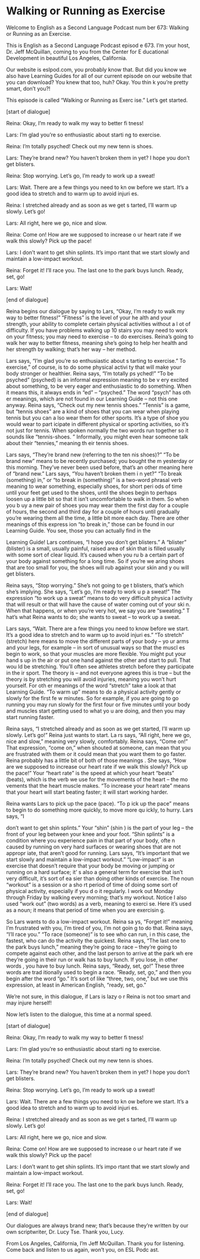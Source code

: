 # Walking or Running as Exercise

Welcome to English as a Second Language Podcast num ber 673: Walking or Running as an Exercise.

This is English as a Second Language Podcast episod e 673.  I’m your host, Dr. Jeff McQuillan, coming to you from the Center for E ducational Development in beautiful Los Angeles, California.

Our website is eslpod.com, you probably know that.  But did you know we also have Learning Guides for all of our current episode  on our website that you can download?  You knew that too, huh?  Okay.  You thin k you’re pretty smart, don’t you?!

This episode is called “Walking or Running as Exerc ise.”  Let’s get started.

[start of dialogue]

Reina:  Okay, I’m ready to walk my way to better fi tness!

Lars:  I’m glad you’re so enthusiastic about starti ng to exercise.

Reina:  I’m totally psyched!  Check out my new tenn is shoes.

Lars:  They’re brand new?  You haven’t broken them in yet?  I hope you don’t get blisters.

Reina:  Stop worrying.  Let’s go, I’m ready to work  up a sweat!

Lars:  Wait.  There are a few things you need to kn ow before we start.  It’s a good idea to stretch and to warm up to avoid injuri es.

Reina:  I stretched already and as soon as we get s tarted, I’ll warm up slowly. Let’s go!

Lars:  All right, here we go, nice and slow.

Reina:  Come on!  How are we supposed to increase o ur heart rate if we walk this slowly?  Pick up the pace!

Lars:  I don’t want to get shin splints.  It’s impo rtant that we start slowly and maintain a low-impact workout.

 Reina:  Forget it!  I’ll race you.  The last one to  the park buys lunch.  Ready, set, go!

Lars:  Wait!

[end of dialogue]

Reina begins our dialogue by saying to Lars, “Okay,  I’m ready to walk my way to better fitness!”  “Fitness” is the level of your he alth and your strength, your ability to complete certain physical activities without a l ot of difficulty.  If you have problems walking up 10 stairs you may need to work on your fitness; you may need to exercise – to do exercises.  Reina’s going to walk her way to better fitness, meaning she’s going to help her health and  her strength by walking; that’s her way – her method.

Lars says, “I’m glad you’re so enthusiastic about s tarting to exercise.”  To exercise,” of course, is to do some physical activi ty that will make your body stronger or healthier.  Reina says, “I’m totally ps yched!”  “To be psyched” (psyched) is an informal expression meaning to be v ery excited about something, to be very eager and enthusiastic to do something.  When it means this, it always ends in “ed” – “psyched.”  The word “psych” has oth er meanings, which are not found in our Learning Guide – not this one anyway.  Reina says, “Check out my new tennis shoes.”  “Tennis” is a game, but “tennis  shoes” are a kind of shoes that you can wear when playing tennis but you can a lso wear them for other sports.  It’s a type of shoe you would wear to part icipate in different physical or sporting activities, so it’s not just for tennis.  When spoken normally the two words run together so it sounds like “tennis-shoes. ”  Informally, you might even hear someone talk about their “tennies,” meaning th eir tennis shoes.

Lars says, “They’re brand new (referring to the ten nis shoes)?”  “To be brand new” means to be recently purchased; you bought the m yesterday or this morning.  They’ve never been used before, that’s an other meaning here of “brand new.”  Lars says, “You haven’t broken them i n yet?”  “To break (something) in,” or “to break in (something)” is a two-word phrasal verb meaning to wear something, especially shoes, for short peri ods of time until your feet get used to the shoes, until the shoes begin to perhaps  loosen up a little bit so that it isn’t uncomfortable to walk in them.  So when you b uy a new pair of shoes you may wear them the first day for a couple of hours, the second and third day for a couple of hours until gradually you’re wearing them  all the time, a little bit more each day.  There are other meanings of this express ion “to break in,” those can be found in our Learning Guide.  You see, those you  can actually find in the

Learning Guide!  Lars continues, “I hope you don’t get blisters.”  A “blister” (blister) is a small, usually painful, raised area of skin that is filled usually with some sort of clear liquid.  It’s caused when you ru b a certain part of your body against something for a long time.  So if you’re we aring shoes that are too small for you, the shoes will rub against your skin and y ou will get blisters.

Reina says, “Stop worrying.”  She’s not going to ge t blisters, that’s which she’s implying.  She says, “Let’s go, I’m ready to work u p a sweat!”  The expression “to work up a sweat” means to do very difficult physica l activity that will result or that will have the cause of water coming out of your ski n.  When that happens, or when you’re very hot, we say you are “sweating.”  T hat’s what Reina wants to do; she wants to sweat – to work up a sweat.

Lars says, “Wait.  There are a few things you need to know before we start.  It’s a good idea to stretch and to warm up to avoid injuri es.”  “To stretch” (stretch) here means to move the different parts of your body – yo ur arms and your legs, for example – in sort of unusual ways so that the muscl es begin to work, so that your muscles are more flexible.  You might put your hand s up in the air or put one hand against the other and start to pull.  That wou ld be stretching.  You’ll often see athletes stretch before they participate in the ir sport.  The theory is – and not everyone agrees this is true – but the theory is by  stretching you will avoid injuries, meaning you won’t hurt yourself.  For oth er meanings of the word “stretch” take a look at that Learning Guide.  “To warm up” means to do a physical activity gently or slowly for the first fe w minutes.  So for example, if you are going to go running you may run slowly for the first four or five minutes until your body and muscles start getting used to what yo u are doing, and then you may start running faster.

Reina says, “I stretched already and as soon as we get started, I’ll warm up slowly.  Let’s go!”  Reina just wants to start.  La rs says, “All right, here we go, nice and slow,” meaning very slowly, comfortably.  Reina says, “Come on!”  That expression, “come on,” when shouted at someone, can  mean that you are frustrated with them or it could mean that you want  them to go faster.  Reina probably has a little bit of both of those meanings .  She says, “How are we supposed to increase our heart rate if we walk this  slowly?  Pick up the pace!” Your “heart rate” is the speed at which your heart “beats” (beats), which is the verb we use for the movements of the heart – the mo vements that the heart muscle makes.  “To increase your heart rate” means that your heart will start beating faster; it will start working harder.

Reina wants Lars to pick up the pace (pace).  “To p ick up the pace” means to begin to do something more quickly, to move more qu ickly, to hurry.  Lars says, “I

don’t want to get shin splints.”  Your “shin” (shin ) is the part of your leg – the front of your leg between your knee and your foot.  “Shin  splints” is a condition where you experience pain in that part of your body, ofte n caused by running on very hard surfaces or wearing shoes that are not appropr iate, that aren’t good for running.  Lars says, “It’s important that we start slowly and maintain a low-impact workout.”  “Low-impact” is an exercise that doesn’t  require that your body be moving or jumping or running on a hard surface; it’ s also a general term for exercise that isn’t very difficult, it’s sort of ea sier than doing other kinds of exercise.  The noun “workout” is a session or a sho rt period of time of doing some sort of physical activity, especially if you d o it regularly.  I work out Monday through Friday by walking every morning; that’s my workout.  Notice I also used “work out” (two words) as a verb, meaning to exerci se.  Here it’s used as a noun; it means that period of time when you are exercisin g.

So Lars wants to do a low-impact workout.  Reina sa ys, “Forget it!” meaning I’m frustrated with you, I’m tired of you, I’m not goin g to do that.  Reina says, “I’ll race you.”  “To race (someone)” is to see who can run, i n this case, the fastest, who can do the activity the quickest.  Reina says, “The  last one to the park buys lunch,” meaning they’re going to race – they’re going to compete against each other, and the last person to arrive at the park wh ere they’re going in their run or walk has to buy lunch.  If you lose, in other words , you have to buy lunch.  Reina says, “Ready, set, go!”  These three words are trad itionally used to begin a race. “Ready, set, go,” and then you begin after the word  “go.”  It’s sort of like “three, two, one,” but we use this expression, at least in American English, “ready, set, go.”

We’re not sure, in this dialogue, if Lars is lazy o r Reina is not too smart and may injure herself!

Now let’s listen to the dialogue, this time at a normal speed.

[start of dialogue]

Reina:  Okay, I’m ready to walk my way to better fi tness!

Lars:  I’m glad you’re so enthusiastic about starti ng to exercise.

Reina:  I’m totally psyched!  Check out my new tenn is shoes.

Lars:  They’re brand new?  You haven’t broken them in yet?  I hope you don’t get blisters.

Reina:  Stop worrying.  Let’s go, I’m ready to work  up a sweat!

Lars:  Wait.  There are a few things you need to kn ow before we start.  It’s a good idea to stretch and to warm up to avoid injuri es.

Reina:  I stretched already and as soon as we get s tarted, I’ll warm up slowly. Let’s go!

Lars:  All right, here we go, nice and slow.

Reina:  Come on!  How are we supposed to increase o ur heart rate if we walk this slowly?  Pick up the pace!

Lars:  I don’t want to get shin splints.  It’s impo rtant that we start slowly and maintain a low-impact workout.

Reina:  Forget it!  I’ll race you.  The last one to  the park buys lunch.  Ready, set, go!

Lars:  Wait!

[end of dialogue]

Our dialogues are always brand new; that’s because they’re written by our own scriptwriter, Dr. Lucy Tse.  Thank you, Lucy.

From Los Angeles, California, I’m Jeff McQuillan.  Thank you for listening.  Come back and listen to us again, won’t you, on ESL Podc ast.




